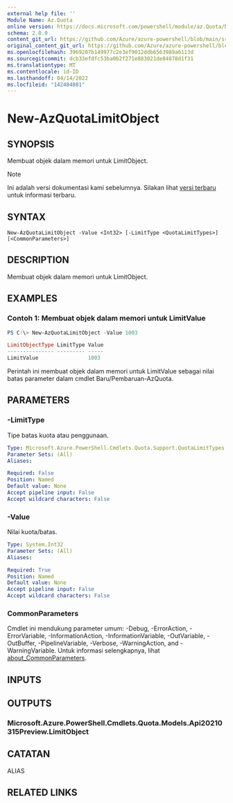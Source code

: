 ```yaml
---
external help file: ''
Module Name: Az.Quota
online version: https://docs.microsoft.com/powershell/module/az.Quota/New-AzQuotaLimitObject
schema: 2.0.0
content_git_url: https://github.com/Azure/azure-powershell/blob/main/src/Quota/help/New-AzQuotaLimitObject.md
original_content_git_url: https://github.com/Azure/azure-powershell/blob/main/src/Quota/help/New-AzQuotaLimitObject.md
ms.openlocfilehash: 3969287b149977c2e3ef9012ddb6563989a6113d
ms.sourcegitcommit: dcb33efdfc53ba0b2f271e883021de84878d1f31
ms.translationtype: MT
ms.contentlocale: id-ID
ms.lasthandoff: 04/14/2022
ms.locfileid: "142484801"
---
```

# New-AzQuotaLimitObject

## SYNOPSIS
Membuat objek dalam memori untuk LimitObject.

> [!NOTE]
>Ini adalah versi dokumentasi kami sebelumnya. Silakan lihat [versi terbaru](/powershell/module/az.quota/new-azquotalimitobject) untuk informasi terbaru.

## SYNTAX

```
New-AzQuotaLimitObject -Value <Int32> [-LimitType <QuotaLimitTypes>] [<CommonParameters>]
```

## DESCRIPTION
Membuat objek dalam memori untuk LimitObject.

## EXAMPLES

### Contoh 1: Membuat objek dalam memori untuk LimitValue
```powershell
PS C:\> New-AzQuotaLimitObject -Value 1003

LimitObjectType LimitType Value
--------------- --------- -----
LimitValue                1003
```

Perintah ini membuat objek dalam memori untuk LimitValue sebagai nilai batas parameter dalam cmdlet Baru/Pembaruan-AzQuota.

## PARAMETERS

### -LimitType
Tipe batas kuota atau penggunaan.

```yaml
Type: Microsoft.Azure.PowerShell.Cmdlets.Quota.Support.QuotaLimitTypes
Parameter Sets: (All)
Aliases:

Required: False
Position: Named
Default value: None
Accept pipeline input: False
Accept wildcard characters: False
```

### -Value
Nilai kuota/batas.

```yaml
Type: System.Int32
Parameter Sets: (All)
Aliases:

Required: True
Position: Named
Default value: None
Accept pipeline input: False
Accept wildcard characters: False
```

### CommonParameters
Cmdlet ini mendukung parameter umum: -Debug, -ErrorAction, -ErrorVariable, -InformationAction, -InformationVariable, -OutVariable, -OutBuffer, -PipelineVariable, -Verbose, -WarningAction, and -WarningVariable. Untuk informasi selengkapnya, lihat [about_CommonParameters](http://go.microsoft.com/fwlink/?LinkID=113216).

## INPUTS

## OUTPUTS

### Microsoft.Azure.PowerShell.Cmdlets.Quota.Models.Api20210315Preview.LimitObject

## CATATAN

ALIAS

## RELATED LINKS

